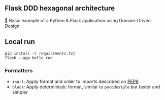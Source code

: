 ## Flask DDD hexagonal architecture

🐍 Basic example of a Python & Flask application using Domain-Driven Design.

## Local run
````
pip install -r requirements.txt
flask --app hello run
````

### Formatters

- `isort`: Apply format and order to imports described on [PEP8](https://www.python.org/dev/peps/pep-0008/#imports)
- `black`: Apply deterministic format, similar to `pycodestyle` but faster and simpler.

<!-- ### Security Linters

- `bandit`: Checks security vulnerabilities scanning code statically. -->

<!-- 
Guias
guias
https://github.com/CodelyTV/typescript-ddd-example/tree/master/src/Contexts
https://github.com/miguelgrubin/fastapi-boilerplate-large/blob/master/README.md

-->
